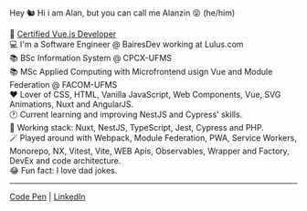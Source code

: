 Hey 🐿 
Hi i am Alan, but you can call me Alanzin 😝 (he/him)

💚 [Certified Vue.js Developer](https://api.certificates.dev/certificates/9b3d3b3e-040e-4d2f-9c56-a48c8e62bc35/download?signature=6032493fc80df555ad2cbfc43290a19e79bf850770ca6abf7a5b5fbc97aef965)  
💻 I'm a Software Engineer @ BairesDev working at Lulus.com  
📚 BSc Information System @ CPCX-UFMS  
📚 MSc Applied Computing with Microfrontend usign Vue and Module Federation @ FACOM-UFMS  
❤️ Lover of CSS, HTML, Vanilla JavaScript, Web Components, Vue, SVG Animations, Nuxt and AngularJS.  
🕐 Current learning and improving NestJS and Cypress' skills\.  
🔧 Working stack: Nuxt, NestJS, TypeScript, Jest, Cypress and PHP.  
🪄 Played around with Webpack, Module Federation, PWA, Service Workers, Monorepo, NX, Vitest, Vite, WEB Apis, Observables, Wrapper and Factory, DevEx and code architecture.  
😂 Fun fact: I love dad jokes.
_____


[Code Pen](https://codepen.io/schirrel)   |   [LinkedIn](https://www.linkedin.com/in/alanschio/)
